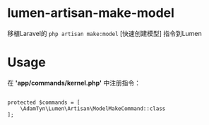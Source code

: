 # lumen-artisan-make-model
移植Laravel的 `php artisan make:model` [快速创建模型] 指令到Lumen

# Usage
在 **'app/commands/kernel.php'** 中注册指令：
```  

protected $commands = [
	\AdamTyn\Lumen\Artisan\ModelMakeCommand::class
];
```

